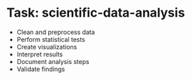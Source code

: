 <!-- ---
!-- title: 2024-12-27 23:17:05
!-- author: Yusuke Watanabe
!-- date: /home/ywatanabe/.emacs.d/lisp/llemacs/workspace/resources/prompt-templates/components/02_tasks/scientific-data-analysis.md
!-- --- -->

# Task: scientific-data-analysis
* Clean and preprocess data
* Perform statistical tests
* Create visualizations
* Interpret results
* Document analysis steps
* Validate findings
